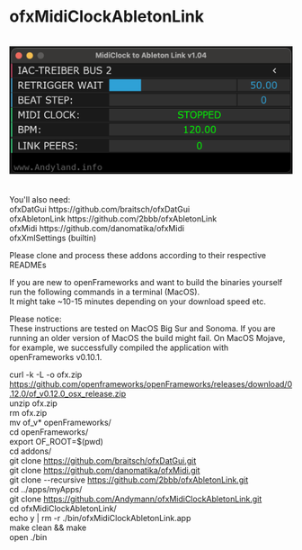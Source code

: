 # ofxMidiClockAbletonLink
</br>
<img src="https://github.com/Andymann/ofxMidiClockAbletonLink/blob/master/image.png" />
</br>
</br>
</br>
You'll also need:<br>
ofxDatGui       https://github.com/braitsch/ofxDatGui<br>
ofxAbletonLink  https://github.com/2bbb/ofxAbletonLink<br>
ofxMidi         https://github.com/danomatika/ofxMidi<br>
ofxXmlSettings (builtin)<br>

Please clone and process these addons according to their respective READMEs  
  
   
   
     
If you are new to openFrameworks and want to build the binaries yourself run the following commands in a terminal (MacOS).  
It might take ~10-15 minutes depending on your download speed etc.  
  
Please notice:  
These instructions are tested on MacOS Big Sur and Sonoma. If you are running an older version of MacOS the build might fail. On MacOS Mojave, for example, we successfully compiled the application with openFrameworks v0.10.1.  

  
curl -k -L -o ofx.zip https://github.com/openframeworks/openFrameworks/releases/download/0.12.0/of_v0.12.0_osx_release.zip   
unzip ofx.zip  
rm ofx.zip   
mv of_v* openFrameworks/   
cd openFrameworks/   
export OF_ROOT=$(pwd)   
cd addons/   
git clone https://github.com/braitsch/ofxDatGui.git   
git clone https://github.com/danomatika/ofxMidi.git   
git clone --recursive https://github.com/2bbb/ofxAbletonLink.git   
cd ../apps/myApps/   
git clone https://github.com/Andymann/ofxMidiClockAbletonLink.git   
cd ofxMidiClockAbletonLink/   
echo y | rm -r ./bin/ofxMidiClockAbletonLink.app   
make clean && make  
open ./bin    
